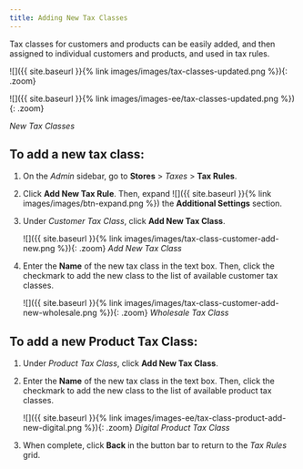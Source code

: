 ```yaml
---
title: Adding New Tax Classes
---
```


Tax classes for customers and products can be easily added, and then assigned to individual customers and products, and used in tax rules.

<!--{% if "Default.CE Only" contains site.edition %}-->
![]({{ site.baseurl }}{% link images/images/tax-classes-updated.png %}){: .zoom}
<!--{% endif %}-->
<!--{% if "Default.EE-B2B" contains site.edition %}-->
![]({{ site.baseurl }}{% link images/images-ee/tax-classes-updated.png %}){: .zoom}
<!--{% endif %}-->
_New Tax Classes_

## To add a new tax class:

1. On the _Admin_ sidebar, go to **Stores** >  _Taxes_ > **Tax Rules**.

1. Click **Add New Tax Rule**. Then, expand ![]({{ site.baseurl }}{% link images/images/btn-expand.png %}) the **Additional Settings** section.

1. Under _Customer Tax Class_, click **Add New Tax Class**.

    ![]({{ site.baseurl }}{% link images/images/tax-class-customer-add-new.png %}){: .zoom}
    _Add New Tax Class_

1. Enter the **Name** of the new tax class in the text box. Then, click the checkmark to add the new class to the list of available customer tax classes.

    ![]({{ site.baseurl }}{% link images/images/tax-class-customer-add-new-wholesale.png %}){: .zoom}
    _Wholesale Tax Class_

## To add a new Product Tax Class:

1. Under _Product Tax Class_, click **Add New Tax Class**.

1. Enter the **Name** of the new tax class in the text box. Then, click the checkmark to add the new class to the list of available product tax classes.

    <!--{% if "Default.EE-B2B" contains site.edition %}-->
    ![]({{ site.baseurl }}{% link images/images-ee/tax-class-product-add-new-digital.png %}){: .zoom}
    _Digital Product Tax Class_
    <!--{% endif %}-->

1. When complete, click **Back** in the button bar to return to the _Tax Rules_ grid.
